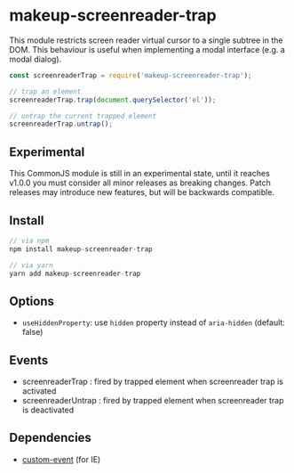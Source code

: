 # makeup-screenreader-trap

This module restricts screen reader virtual cursor to a single subtree in the DOM. This behaviour is useful when implementing a modal interface (e.g. a modal dialog).

```js
const screenreaderTrap = require('makeup-screenreader-trap');

// trap an element
screenreaderTrap.trap(document.querySelector('el'));

// untrap the current trapped element
screenreaderTrap.untrap();
```

## Experimental

This CommonJS module is still in an experimental state, until it reaches v1.0.0 you must consider all minor releases as breaking changes. Patch releases may introduce new features, but will be backwards compatible.

## Install

```js
// via npm
npm install makeup-screenreader-trap

// via yarn
yarn add makeup-screenreader-trap
```

## Options

* `useHiddenProperty`: use `hidden` property instead of `aria-hidden` (default: false)

## Events

* screenreaderTrap : fired by trapped element when screenreader trap is activated
* screenreaderUntrap : fired by trapped element when screenreader trap is deactivated

## Dependencies

* [custom-event](https://github.com/webmodules/custom-event) (for IE)
